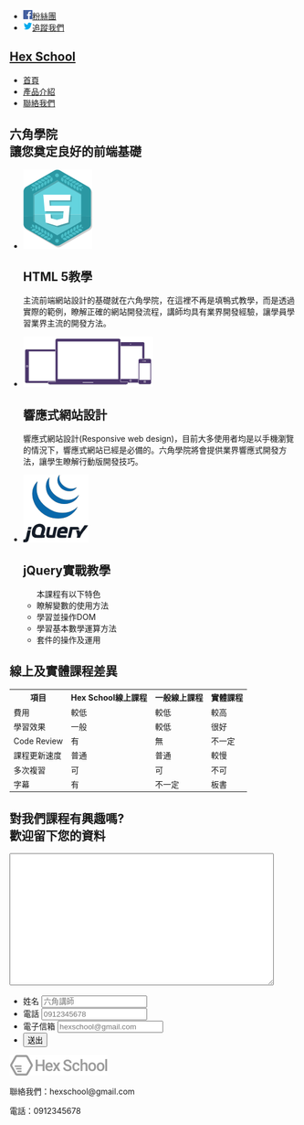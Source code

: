 <!DOCTYPE html>
<html lang="en">
<head>
    <meta charset="UTF-8">
    <meta name="viewport" content="width=device-width, initial-scale=1.0">
    <meta http-equiv="X-UA-Compatible" content="ie=edge">
    <title>最終作業</title>
    <link rel="stylesheet" href="CSS/style12.css">
</head>
<body>
    <div class="wrap">
        <ul class="followers">
            <li><a href="#" class="FB"><img src="https://raw.githubusercontent.com/hexschool/HTMLHWSource/master/singlePage/facebookIcon.png" alt="">粉絲團</a></li>
            <li><a href="#" class="Twitter"><img src="https://raw.githubusercontent.com/hexschool/HTMLHWSource/master/singlePage/twitterIcon.png" alt="">追蹤我們</a></li>
        </ul>
        <div class="logo">
            <h2><a href="#">Hex School</a></h2>
            <ul>
                <li><a href="#">首頁</a></li>
                <li><a href="#">產品介紹</a></li>
                <li><a href="#">聯絡我們</a></li>
            </ul>
        </div>
        <div class="banner">
            <h2>六角學院</br>
            讓您奠定良好的前端基礎</h2>
        </div>
        <ul class="course">
            <li class="content"><img src="https://raw.githubusercontent.com/hexschool/HTMLHWSource/master/singlePage/html.png" alt="">
            <h2>HTML 5教學</h2>
            <p>主流前端網站設計的基礎就在六角學院，在這裡不再是填鴨式教學，而是透過實際的範例，瞭解正確的網站開發流程，講師均具有業界開發經驗，讓學員學習業界主流的開發方法。</p>
        </li>
            <li class="content"><img src="https://raw.githubusercontent.com/hexschool/HTMLHWSource/master/singlePage/rwd.png" alt="">
            <h2>響應式網站設計</h2>
            <p>響應式網站設計(Responsive web design)，目前大多使用者均是以手機瀏覽的情況下，響應式網站已經是必備的。六角學院將會提供業界響應式開發方法，讓學生瞭解行動版開發技巧。</p>
        </li>
            <li class="content"><img src=" https://raw.githubusercontent.com/hexschool/HTMLHWSource/master/singlePage/jQuery.png" alt="">
            <h2>jQuery實戰教學</h2>
            <ul>本課程有以下特色
                <li>瞭解變數的使用方法</li>
                <li>學習並操作DOM</li>
                <li>學習基本數學運算方法</li>
                <li>套件的操作及運用</li>
            </ul>
        </li>
        </ul>
        <h2 class="comparison">線上及實體課程差異</h2>
        <table class="details">
            <tr>
                <th>項目</th>
                <th>Hex School線上課程</th>
                <th>一般線上課程</th>
                <th>實體課程</th>
            </tr>
            <tr>
                <td>費用</td>
                <td class="green">較低</td>
                <td class="green">較低</td>
                <td>較高</td>
            </tr>
            <tr>
                <td>學習效果</td>
                <td>一般</td>
                <td class="green">較低</td>
                <td class="green">很好</td>
            </tr>
            <tr>
                <td>Code Review</td>
                <td class="green">有</td>
                <td>無</td>
                <td>不一定</td>
            </tr>
            <tr>
                <td>課程更新速度</td>
                <td class="green">普通</td>
                <td class="green">普通</td>
                <td>較慢</td>
            </tr>
            <tr>
                <td>多次複習</td>
                <td class="green">可</td>
                <td class="green">可</td>
                <td>不可</td>
            </tr>
            <tr>
                <td>字幕</td>
                <td class="green">有</td>
                <td>不一定</td>
                <td>板書</td>
            </tr>
        </table>
        <form action="HW12-最終作業.html">
            <h2>對我們課程有興趣嗎?</br>
            歡迎留下您的資料</h2>
            <div class="container">
                <textarea name="information" id="" cols="55" rows="15"></textarea>
                <ul>
                    <li>
                        <label for="id">姓名</label>
                        <input type="text" name="id" id="id" placeholder="六角講師" class="user">
                    </li>
                    <li>
                        <label for="phone">電話</label>
                        <input type="text" name="phone" id="phone" placeholder="0912345678" class="user">
                    </li>
                    <li>
                        <label for="email">電子信箱</label>
                        <input type="text" name="email" id="email" placeholder="hexschool@gmail.com" class="user">
                    </li>
                    <li><input type="submit" value="送出" class="submit"></li>
                </ul>
            </div>
        </form>
        <div class="footer">
            <img src="https://raw.githubusercontent.com/hexschool/HTMLHWSource/master/singlePage/footerLogo.png" alt="">
            <div class="contact">
                <p>聯絡我們：<span>hexschool@gmail.com</span></p>
                <p>電話：<span>0912345678</span></p>
            </div>
        </div>
    </div>
</body>
</html>